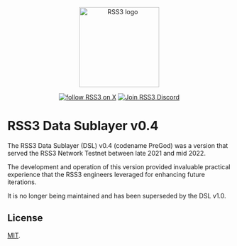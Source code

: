 <!-- markdownlint-disable -->
<p align="center">
  <a href="https://rss3.io" target="_blank" rel="noopener noreferrer">
    <!-- RSS3 White logo, used the hosting for an absolute link -->
    <img width="180" src="https://cdn.jsdelivr.net/gh/rss3-network/rss3-assets/logo.svg" alt="RSS3 logo">
  </a>
</p>
<p align="center">
  <a href="http://link.rss3.io/x"><img src="https://img.shields.io/twitter/follow/rss3_?color=%230072ff" alt="follow RSS3 on X"></a>
  <a href="http://link.rss3.io/discord"><img src="https://img.shields.io/badge/chat-discord-blue?style=flat&logo=discord&color=%230072ff" alt="Join RSS3 Discord"></a>
  <!-- add NPM and other badges when needed -->
</p>
<!-- markdownlint-enable -->

# RSS3 Data Sublayer v0.4

The RSS3 Data Sublayer (DSL) v0.4 (codename PreGod) was a version that served the RSS3 Network Testnet between late 2021 and mid 2022.

The development and operation of this version provided invaluable practical experience that the RSS3 engineers leveraged for enhancing future iterations.

It is no longer being maintained and has been superseded by the DSL v1.0.

## License

<!-- We use MIT as it's almost unrestricted. -->

[MIT](LICENSE).
